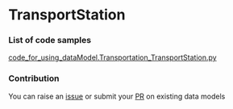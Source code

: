 # TransportStation

### List of code samples 

<!-- 50-List of code -->

<!-- [code entry](link) -->
[code_for_using_dataModel.Transportation_TransportStation.py](https://github.com/smart-data-models/dataModel.Transportation/blob/master/TransportStation/code/code_for_using_dataModel.Transportation_TransportStation.py)


<!-- /50-List of code -->

### Contribution
You can raise an [issue](https://github.com/smart-data-models/dataModel.Transportation/issues) or submit your [PR](https://github.com/smart-data-models/dataModel.Transportation/pulls) on existing data models

